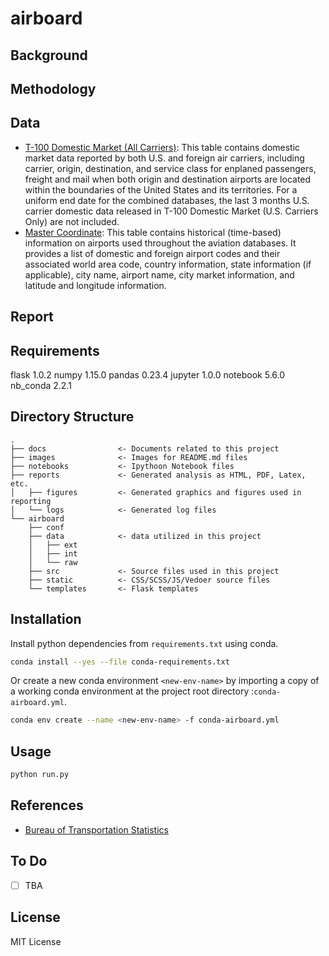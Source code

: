 
# airboard

## Background

## Methodology

## Data
- [T-100 Domestic Market (All Carriers)](https://www.transtats.bts.gov/DL_SelectFields.asp): This table contains domestic market data reported by both U.S. and foreign air carriers, including carrier, origin, destination, and service class for enplaned passengers, freight and mail when both origin and destination airports are located within the boundaries of the United States and its territories. For a uniform end date for the combined databases, the last 3 months U.S. carrier domestic data released in T-100 Domestic Market (U.S. Carriers Only) are not included.
- [Master Coordinate](https://www.transtats.bts.gov/DL_SelectFields.asp): This table contains historical (time-based) information on airports used throughout the aviation databases. It provides a list of domestic and foreign airport codes and their associated world area code, country information, state information (if applicable), city name, airport name, city market information, and latitude and longitude information.
## Report

## Requirements

flask           1.0.2
numpy           1.15.0
pandas          0.23.4
jupyter         1.0.0
notebook        5.6.0
nb_conda        2.2.1

## Directory Structure
```
.
├── docs                <- Documents related to this project
├── images              <- Images for README.md files
├── notebooks           <- Ipythoon Notebook files
├── reports             <- Generated analysis as HTML, PDF, Latex, etc.
│   ├── figures         <- Generated graphics and figures used in reporting
│   └── logs            <- Generated log files  
└── airboard
    ├── conf
    ├── data            <- data utilized in this project
    │   ├── ext
    │   ├── int
    │   └── raw
    ├── src             <- Source files used in this project
    ├── static          <- CSS/SCSS/JS/Vedoer source files
    └── templates       <- Flask templates 
```
## Installation
Install python dependencies from  `requirements.txt` using conda.
```bash
conda install --yes --file conda-requirements.txt
```

Or create a new conda environment `<new-env-name>` by importing a copy of a working conda environment at the project root directory :`conda-airboard.yml`.
```bash
conda env create --name <new-env-name> -f conda-airboard.yml
```
## Usage
```bash
python run.py
```
## References
- [Bureau of Transportation Statistics](https://www.bts.gov/)

## To Do
- [ ] TBA

## License
MIT License

